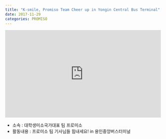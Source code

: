 ```yaml
---
title: "K-smile, Promiso Team Cheer up in Yongin Central Bus Terminal"
date: 2017-11-29
categories: PROMISO
---
```


<div style="width:100%; position:relative; padding-bottom: 56.25%;">
<iframe width="100%" height="100%" style="position:absolute;" src="https://www.youtube.com/embed/-6O0Pz0kPDI" frameborder="0" allowfullscreen></iframe>
</div>
  
* 소속 : 대학생미소국가대표 팀 프로미소
* 활동내용 : 프로미소 팀 기사님들 힘내세요! in 용인중앙버스터미널
